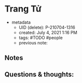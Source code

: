 # Trang Tử

- metadata
	- UID (delete): P-210704-1316
	- created: July 4, 2021 1:16 PM
	- tags: #TODO #people 
	- previous note:

## Notes

## Questions & thoughts:

